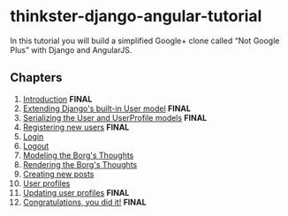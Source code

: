 # thinkster-django-angular-tutorial
In this tutorial you will build a simplified Google+ clone called “Not Google Plus” with Django and AngularJS.

## Chapters

 1.  [Introduction](chapter00.md) **FINAL**
 2.  [Extending Django's built-in User model](chapter01.md) **FINAL**
 3.  [Serializing the User and UserProfile models](chapter02.md) **FINAL**
 4.  [Registering new users](chapter03.md) **FINAL**
 5.  [Login](chapter04.md)
 6.  [Logout](chapter05.md)
 7.  [Modeling the Borg's Thoughts](chapter06.md)
 8.  [Rendering the Borg's Thoughts](chapter07.md)
 9.  [Creating new posts](chapter08.md)
 10. [User profiles](chapter09.md)
 11. [Updating user profiles](chapter10.md) **FINAL**
 12. [Congratulations, you did it!](chapter11.md) **FINAL**
